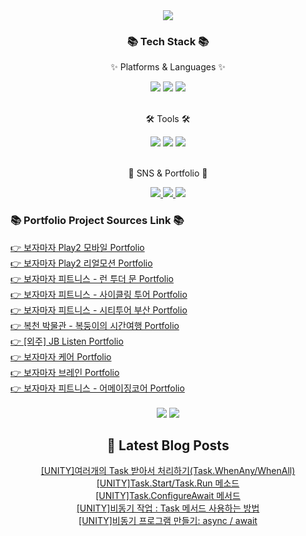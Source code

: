<div align=center>
<img src="https://capsule-render.vercel.app/api?type=waving&color=auto&height=200&section=header&text=JISUSAMA%20Github!&fontSize=90" />	
</div>
<div align=center>
<h3>📚 Tech Stack 📚</h3>
<p>✨ Platforms & Languages ✨</p>
</div>
<div align="center">
<img src="https://img.shields.io/badge/HTML5-E34F26?style=flat&logo=HTML5&logoColor=white" />
<img src="https://img.shields.io/badge/CSS3-1572B6?style=flat&logo=CSS3&logoColor=white" />
<img src="https://img.shields.io/badge/JavaScript-F7DF1E?style=flat&logo=JavaScript&logoColor=white" />
</div>
<br>
<div align=center>
<p>🛠 Tools 🛠</p>
</div>
<div align=center>
<img src="https://img.shields.io/badge/GitHub-181717?style=flat&logo=GitHub&logoColor=white" />
<img src="https://img.shields.io/badge/Unity%203D-2C2255?style=flat&logo=EclipseIDE&logoColor=white" />
<img src="https://img.shields.io/badge/Visual%20Studio%20Code-007ACC?style=flat&logo=VisualStudioCode&logoColor=white" />
<br>

</div>
<br>
<div align=center>
<p>🎨 SNS & Portfolio 🎨</p>
</div>
<div align=center>
<a href="https://j2su0218.tistory.com">
    <img src="https://img.shields.io/badge/Portfolio-FF3633?style=flat&logo=Micro.blog&logoColor=white" />
</a>
<a href="https://j2su0218.tistory.com">
    <img src="https://img.shields.io/badge/Blog-FF9800?style=flat&logo=Blogger&logoColor=white" />
</a>
<a href="mailto:admin@j2su0218@gmail.com">
    <img src="https://img.shields.io/badge/Mail-30B980?style=flat&logo=Gmail&logoColor=white" />
</a>
<br>
</div>
<div aline=center>
<h3>📚 Portfolio Project Sources Link 📚</h3>
<a href="https://github.com/JISUSAMA/BojamajaPlay2_mobile">
  👉 보자마자 Play2 모바일 Portfolio
</a><br>
<a href="https://github.com/JISUSAMA/BojamajaPlay2_realmotion">
  👉 보자마자 Play2 리얼모션 Portfolio
</a><br>
<a href="https://github.com/JISUSAMA/BMF-Run.to.the.Moon">
  👉 보자마자 피트니스 - 런 투더 문 Portfolio
</a><br>
<a href="https://github.com/JISUSAMA/BMF-CyclingTour">
  👉 보자마자 피트니스 - 사이클링 투어 Portfolio
</a><br>
<a href="https://github.com/JISUSAMA/BMF-CityTourBusan">
  👉 보자마자 피트니스 - 시티투어 부산 Portfolio
</a><br>
<a href="https://github.com/JISUSAMA/Bokcheon-dong">
  👉 복천 박물관 - 복둥이의 시간여행 Portfolio
</a><br>
<a href="https://github.com/JISUSAMA/JBListen">
  👉 [외주] JB Listen Portfolio
</a><br>
<a href="https://github.com/JISUSAMA/BMF-BojamajaCare">
  👉 보자마자 케어 Portfolio
</a><br>
<a href="https://github.com/JISUSAMA/BMF-BojamajaBrain">
  👉 보자마자 브레인 Portfolio
</a><br>
<a href="https://github.com/JISUSAMA/BMF-AmazingCore">
  👉 보자마자 피트니스 - 어메이징코어 Portfolio
</a><br>

</div>



<div align=center>
<br>
<img src="https://github-readme-stats.vercel.app/api/top-langs/?username=JISUSAMA&layout=compact">
<img src="https://github-readme-stats.vercel.app/api?username=JISUSAMA&show_icons=true">

## 📕 Latest Blog Posts

<a href=http://j2su0218.tistory.com/1343>[UNITY]여러개의 Task 받아서 처리하기(Task.WhenAny/WhenAll)</a></br><a href=http://j2su0218.tistory.com/1342>[UNITY]Task.Start/Task.Run 메소드</a></br><a href=http://j2su0218.tistory.com/1341>[UNITY]Task.ConfigureAwait 메서드</a></br><a href=http://j2su0218.tistory.com/1340>[UNITY]비동기 작업 : Task 메서드 사용하는 방법</a></br><a href=http://j2su0218.tistory.com/1339>[UNITY]비동기 프로그램 만들기: async / await</a></br>